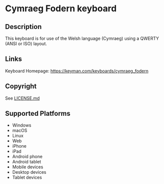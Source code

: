 Cymraeg Fodern keyboard
==============

Description
-----------
This keyboard is for use of the Welsh language (Cymraeg) using a QWERTY (ANSI or ISO) layout.

Links
-----
Keyboard Homepage: https://keyman.com/keyboards/cymraeg_fodern

Copyright
---------
See [LICENSE.md](LICENSE.md)

Supported Platforms
-------------------
 * Windows
 * macOS
 * Linux
 * Web
 * iPhone
 * iPad
 * Android phone
 * Android tablet
 * Mobile devices
 * Desktop devices
 * Tablet devices

